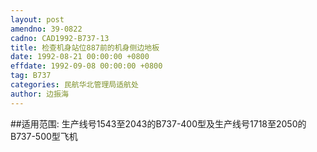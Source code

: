 ```yaml
---
layout: post
amendno: 39-0822
cadno: CAD1992-B737-13
title: 检查机身站位887前的机身侧边地板
date: 1992-08-21 00:00:00 +0800
effdate: 1992-09-08 00:00:00 +0800
tag: B737
categories: 民航华北管理局适航处
author: 边振海
---
```


##适用范围:
生产线号1543至2043的B737-400型及生产线号1718至2050的B737-500型飞机

